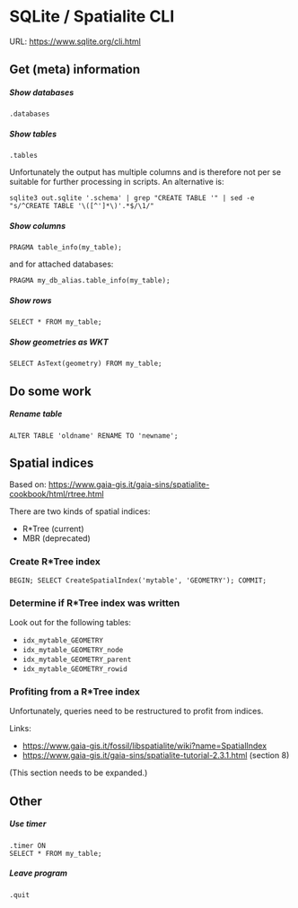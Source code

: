 # SQLite / Spatialite CLI

URL: https://www.sqlite.org/cli.html

## Get (meta) information

##### Show databases

    .databases

##### Show tables

    .tables

Unfortunately the output has multiple columns and is therefore not per se suitable for further processing in scripts. An alternative is:

    sqlite3 out.sqlite '.schema' | grep "CREATE TABLE '" | sed -e "s/^CREATE TABLE '\([^']*\)'.*$/\1/"

##### Show columns

    PRAGMA table_info(my_table);

and for attached databases:

    PRAGMA my_db_alias.table_info(my_table);

##### Show rows

    SELECT * FROM my_table;

##### Show geometries as WKT

    SELECT AsText(geometry) FROM my_table;

## Do some work

##### Rename table

    ALTER TABLE 'oldname' RENAME TO 'newname';

## Spatial indices

Based on: https://www.gaia-gis.it/gaia-sins/spatialite-cookbook/html/rtree.html

There are two kinds of spatial indices:

- R*Tree (current)
- MBR (deprecated)

### Create R*Tree index

    BEGIN; SELECT CreateSpatialIndex('mytable', 'GEOMETRY'); COMMIT;

### Determine if R*Tree index was written

Look out for the following tables:

- `idx_mytable_GEOMETRY`
- `idx_mytable_GEOMETRY_node`
- `idx_mytable_GEOMETRY_parent`
- `idx_mytable_GEOMETRY_rowid`

### Profiting from a R*Tree index

Unfortunately, queries need to be restructured to profit from indices.

Links:
- https://www.gaia-gis.it/fossil/libspatialite/wiki?name=SpatialIndex
- https://www.gaia-gis.it/gaia-sins/spatialite-tutorial-2.3.1.html (section 8)

(This section needs to be expanded.)

## Other

##### Use timer

    .timer ON
    SELECT * FROM my_table;

##### Leave program

    .quit
